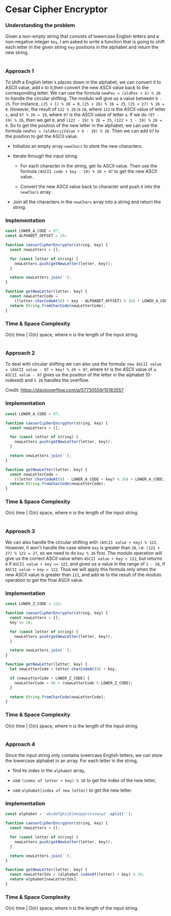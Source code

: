 # Cesar Cipher Encryptor

### Understanding the problem

Given a non-empty string that consists of lowercase English letters and a non-negative integer `key`, I am asked to write a function that is going to shift each letter in the given string `key` positions in the alphabet and return the new string.

#

### Approach 1

To shift a English letter `k` places down in the alphabet, we can convert it to ASCII value, add `k` to it,then convert the new ASCII value back to the corresponding letter. We can use the formula `newPos = (oldPos + k) % 26` to handle the circular shifting. The modulo will give us a value between `0 - 25`. For instance, `(25 + 1) % 26 = 0`, `(25 + 26) % 26 = 25`, `(25 + 27) % 26 = 0`. However, the result of `122 % 26` is `18`, where `122` is the ASCII value of letter `z`, and `97 % 26 = 19`, where `97` is the ASCII value of letter `a`. If we do `(97 - 19) % 26`, then we get `0`, and `(122 - 19) % 26 = 25`, `(122 + 1 - 19) % 26 = 0`. So to get the position of the new letter in the alphabet, we can use the formula `newPos = (oldAsciiValue + k - 19) % 26`. Then we can add `97` to the position to get the ASCII value.

- Initialize an empty array `newChars` to store the new characters.

- Iterate through the input string.

  - For each character in the string, get its ASCII value. Then use the formula `(ASCII code + key - 19) % 26 + 97` to get the new ASCII value.

  - Convert the new ASCII value back to character and push it into the `newChars` array.

- Join all the characters in the `newChars` array into a string and return the string.

### Implementation

```js
const LOWER_A_CODE = 97;
const ALPHABET_OFFSET = 19;

function caesarCipherEncryptor(string, key) {
  const newLetters = [];

  for (const letter of string) {
    newLetters.push(getNewLetter(letter, key));
  }

  return newLetters.join('');
}

function getNewLetter(letter, key) {
  const newLetterCode =
    ((letter.charCodeAt(0) + key - ALPHABET_OFFSET) % 26) + LOWER_A_CODE;
  return String.fromCharCode(newLetterCode);
}
```

### Time & Space Complexity

O(n) time | O(n) space, where n is the length of the input string.

#

### Approach 2

To deal with circular shifting we can also use the formula: `new ASCII value = (ASCII value - 97 + key) % 26 + 97`, where `97` is the ASCII value of `a`. `ASCII value - 97` gives us the position of the letter in the alphabet (0-indexed) and `% 26` handles the overflow.

Credit: https://stackoverflow.com/a/57730559/10183557

### Implementation

```js
const LOWER_A_CODE = 97;

function caesarCipherEncryptor(string, key) {
  const newLetters = [];

  for (const letter of string) {
    newLetters.push(getNewLetter(letter, key));
  }

  return newLetters.join('');
}

function getNewLetter(letter, key) {
  const newLetterCode =
    ((letter.charCodeAt(0) - LOWER_A_CODE + key) % 26) + LOWER_A_CODE;
  return String.fromCharCode(newLetterCode);
}
```

### Time & Space Complexity

O(n) time | O(n) space, where n is the length of the input string.

#

### Approach 3

We can also handle the circular shifting with `(ASCII value + key) % 122`. However, it won't handle the case where `key` is greater than `26`, i.e. `(122 + 27) % 122 = 27`, so we need to do `key % 26` first. The modulo operation will give us the correct ASCII value when `ASCII value + key < 122`, but returns `0` if `ASCII value + key == 122`, and gives us a value in the range of `1 - 26`, if `ASCII value + key > 122`. Thus we will apply this formula only when the new ASCII value is greater than `122`, and add `96` to the result of the modulo operation to get the final ASCII value.

### Implementation

```js
const LOWER_Z_CODE = 122;

function caesarCipherEncryptor(string, key) {
  const newLetters = [];
  key %= 26;

  for (const letter of string) {
    newLetters.push(getNewLetter(letter, key));
  }

  return newLetters.join('');
}

function getNewLetter(letter, key) {
  let newLetterCode = letter.charCodeAt(0) + key;

  if (newLetterCode > LOWER_Z_CODE) {
    newLetterCode = 96 + (newLetterCode % LOWER_Z_CODE);
  }

  return String.fromCharCode(newLetterCode);
}
```

### Time & Space Complexity

O(n) time | O(n) space, where n is the length of the input string.

#

### Approach 4

Since the input string only contains lowercase English letters, we can store the lowercase alphabet in an array. For each letter in the string,

- find its index in the `alphabet` array,

- use `(index of letter + key) % 26` to get the index of the new letter,

- use `alphabet[index of new letter]` to get the new letter.

### Implementation

```js
const alphabet = 'abcdefghijklmnopqrstuvwxyz'.split('');

function caesarCipherEncryptor(string, key) {
  const newLetters = [];

  for (const letter of string) {
    newLetters.push(getNewLetter(letter, key));
  }

  return newLetters.join('');
}

function getNewLetter(letter, key) {
  const newLetterIdx = (alphabet.indexOf(letter) + key) % 26;
  return alphabet[newLetterIdx];
}
```

### Time & Space Complexity

O(n) time | O(n) space, where n is the length of the input string.
